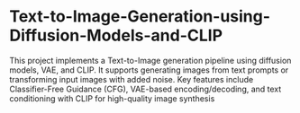 # Text-to-Image-Generation-using-Diffusion-Models-and-CLIP
This project implements a Text-to-Image generation pipeline using diffusion models, VAE, and CLIP. It supports generating images from text prompts or transforming input images with added noise. Key features include Classifier-Free Guidance (CFG), VAE-based encoding/decoding, and text conditioning with CLIP for high-quality image synthesis
